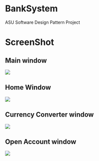 # BankSystem
 ASU Software Design Pattern Project
# ScreenShot
## Main window
<img src="https://github.com/salahashraf253/BankSystem/blob/FullGUI/ScreenShots/MainWindow.png">

## Home Window
<img src="https://github.com/salahashraf253/BankSystem/blob/FullGUI/ScreenShots/HomeWindow.png">

## Currency Converter window
<img src="https://github.com/salahashraf253/BankSystem/blob/FullGUI/ScreenShots/currrencyConverterAPI.png">

## Open Account window
<img src="https://github.com/salahashraf253/BankSystem/blob/FullGUI/ScreenShots/openAccountWindow.png">